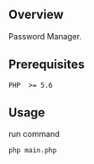 

## Overview

Password Manager. 

## Prerequisites


```
PHP  >= 5.6
```

## Usage

run command
```
php main.php
```